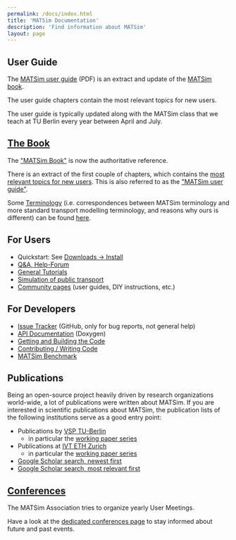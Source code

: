 ```yaml
---
permalink: /docs/index.html
title: 'MATSim Documentation'
description: 'Find information about MATSim'
layout: page
---
```


<div class="grid mt-l-xl" data-rows="masonry" data-layout="50-50">

<div>

## User Guide

The [MATSim user guide](/files/book/partOne-latest.pdf) (PDF) is an extract and update of the [MATSim book](/the-book). 

The user guide chapters contain the most relevant topics for new users.

The user guide is typically updated along with the MATSim class that we teach at TU Berlin every year between April and July.

</div>

<div>

## [The Book](/the-book)

The ["MATSim Book"](/the-book) is now the authoritative reference.

There is an extract of the first couple of chapters, which contains the [most relevant topics for new users](/docs/userguide). This is also referred to as the ["MATSim user guide"](/docs/userguide).

Some [Terminology](/docs/userguide/terminology) (i.e. correspondences between MATSim terminology and more standard transport modelling terminology, and reasons why ours is different) can be found [here](/docs/userguide/terminology).


</div>

<div>

## For Users

- Quickstart: See [Downloads &rarr; Install](/downloads/#install)
- [Q&A, Help-Forum](/faq)
- [General Tutorials](/docs/tutorials/general)
- [Simulation of public transport](https://github.com/matsim-org/matsim-code-examples/wiki/pt)
- [Community pages](https://www.matsim.org/wiki) (user guides, DIY instructions, etc.)


</div>

<div>

## For Developers

<!-- 
These documents ...

- ... provide specification of key-aspects of MATSim (e.g. file formats, simulation events, ...)
- ... list some guidelines for developers (e.g. coding conventions) to keep MATSim maintainable.
- ... give information about certain packages, how to (programmatically) use them and what features they offer.
  offers additional pieces of information that may/should be of interest to developers (e.g. how to use Eclipse for development, or some Java-tips)
 -->


- [Issue Tracker](/issuetracker) (GitHub, only for bug reports, not general help)  
- [API Documentation](/doxygen) (Doxygen)  
- [Getting and Building the Code](/docs/devguide/development-environment)  
- [Contributing / Writing Code](/docs/contributing)  
- [MATSim Benchmark](/benchmark)


</div>

<div>

## Publications

Being an open-source project heavily driven by research organizations world-wide, a lot of publications were written about MATSim. 
If you are interested in scientific publications about MATSim, the publication lists of the following institutions serve as a good entry point:

- Publications by [VSP TU-Berlin](http://www.vsp.tu-berlin.de/publications/)
  - in particular the [working paper series](http://www.vsp.tu-berlin.de/publications/vspwp/)
- Publications at [IVT ETH Zurich](http://www.ivt.ethz.ch/vpl/publikationen/)
  - in particular the [working paper series](http://www.ivt.ethz.ch/institut/vpl/publikationen/papers.html)
- [Google Scholar search, newest first](https://scholar.google.com/scholar?hl=en&as_sdt=0,5&q=MATSim&scisbd=1)
- [Google Scholar search, most relevant first](https://scholar.google.com/scholar?hl=en&as_sdt=0%2C5&q=MATSim&btnG=)

</div>

<div>

## [Conferences](/conferences)

The MATSim Association tries to organize yearly User Meetings.

Have a look at the [dedicated conferences page](/conferences) to stay informed
about future and past events.

</div>

</div>
